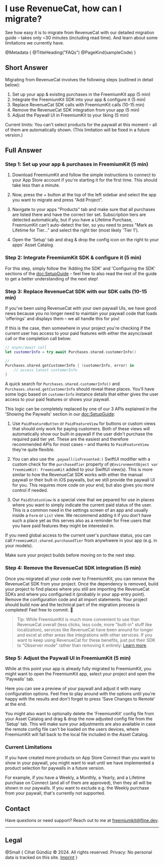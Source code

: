 # I use RevenueCat, how can I migrate?

See how easy it is to migrate from RevenueCat with our detailed migration guide – takes only ~30 minutes (including read time). And learn about some limitations we currently have.

@Metadata {
   @TitleHeading("FAQs")
   @PageKind(sampleCode)
}

## Short Answer

Migrating from RevenueCat involves the following steps (outlined in detail below):

1. Set up your app & existing purchases in the FreemiumKit app (5 min)
1. Integrate the FreemiumKit SDK into your app & configure it (5 min)
1. Replace RevenueCat SDK calls with FreemiumKit calls (10-15 min)
1. Remove the RevenueCat SDK integration from your app (5 min)
1. Adjust the Paywall UI in FreemiumKit to your liking (5 min)

Current limits: You can't select products for the paywall at this moment – all of them are automatically shown. (This limitation will be fixed in a future version.)

## Full Answer

### Step 1: Set up your app & purchases in FreemiumKit (5 min)

1. Download FreemiumKit and follow the simple instructions to connect to your App Store account if you're starting it for the first time. This should take less than a minute.

2. Now, press the + button at the top of the left sidebar and select the app you want to migrate and press "Add Project".

3. Navigate to your apps "Products" tab and make sure that all purchases are listed there and have the correct tier set. Subscription tiers are detected automatically, but if you have a Lifetime Purchase, FreemiumKit can't auto-detect the tier, so you need to press "Mark as Lifetime for Tier…" and select the right tier (most likely 'Tier 1').

4. Open the 'Setup' tab and drag & drop the config icon on the right to your apps' Asset Catalog.

### Step 2: Integrate FreemiumKit SDK & configure it (5 min)

For this step, simply follow the 'Adding the SDK' and 'Configuring the SDK' sections of the <doc:SetupGuide> – feel free to also read the rest of the guide to get a better understanding of the next step!

### Step 3: Replace RevenueCat SDK with our SDK calls (10-15 min)

If you've been using RevenueCat with your own paywall UIs, we have good news because you no longer need to maintain your paywall code that loads 'offerings' and displays them – we all handle this for you!

If this is the case, then somewhere in your project you're checking if the current user has access to your paid features with either the async/await call or the completion call below:

```swift
// async/await call
let customerInfo = try await Purchases.shared.customerInfo()

// 
Purchases.shared.getCustomerInfo { (customerInfo, error) in
    // access latest customerInfo
}
```

A quick search for `Purchases.shared.customerInfo()` and `Purchases.shared.getCustomerInfo` should reveal these places. You'll have some logic based on `customerInfo` instance details that either gives the user access to your paid features or shows your paywall.

This logic can be completely replaced by one of our 3 APIs explained in the 'Showing the Paywalls' section in our <doc:SetupGuide>:

1. Use `PaidFeatureButton` or `PaidFeatureView` for buttons or custom views that should only work for paying customers. Both of these views will automatically show our built-in paywall if the user didn't purchase the required paid tier yet. These are the easiest and therefore recommended APIs for most cases – and thanks to `PaidFeatureView` they're quite flexible.

2. You can also use the `.paywall(isPresented:)` SwiftUI modifier with a custom check for the `purchasedTier` property of `@EnvironmentObject var freemiumKit: FreemiumKit` added to your SwiftUI view(s). This is more similar to how the RevenueCat SDK works with either the manual paywall or their bult-in iOS paywalls, but we still provide the paywall UI for you. This requires more code on your end, but also gives you more control if needed.

3. Our `PaidStatusView` is a special view that we pepared for use in places where you want to simply indicate the current paid status of the user. This is a common need in the settings screen of an app and usually inside a `Form` or `List` view. We recommend adding it if you don't have such a place yet as this serves also as a reminder for Free users that you have paid features they might be interested in.

If you need global access to the current user's purchase status, you can call `FreemiumKit.shared.purchasedTier` from anywhwere in your app (e.g. in your models).

Make sure your project builds before moving on to the next step.

### Step 4: Remove the RevenueCat SDK integration (5 min)

Once you migrated all your code over to FreemiumKit, you can remove the RevenueCat SDK from your project. Once the dependency is removed, build your project to find places where you still are importing the RevenueCat SDKs and where you configuried it (probably in your app entry point). Remove the configuration code and all import statements. Your project should build now and the technical part of the migration process is completed! Feel free to commit. 🎉

> Tip: While FreemiumKit is much more convenient to use than RevenueCat overall (less clicks, less code, more "built-in" stuff like localization), services like RevenueCat have been around for longer and excel at other areas like integrations with other services. If you want to keep using RevenueCat for these benefits, just put their SDK to "Observer mode" rather than removing it entirely: [Learn more](https://www.revenuecat.com/docs/migrating-to-revenuecat/sdk-or-not/finishing-transactions).

### Step 5: Adjust the Paywall UI in FreemiumKit (5 min)

While at this point your app is already fully migrated to FreemiumKit, you might want to open the FreemiumKit app, select your project and open the 'Paywalls' tab.

Here you can see a preview of your paywall and adjust it with many configuration options. Feel free to play around with the options until you're happy with the results and don't forget to press 'Save Changes to Remote' at the end.

You might also want to optionally delete the 'FreemiumKit' config file from your Asset Catalog and drag & drop the now adjusted config file from the 'Setup' tab. This will make sure your adjustments are also available in case the remote config file can't be loaded on the users devices, where FreemiumKit will fall back to the local file included in the Asset Catalog.

### Current Limitations

If you have created more products on App Store Connect than you want to show in your paywall, you might want to wait until we have implemented a product selection for paywalls in a future version.

For example, if you have a Weekly, a Monthly, a Yearly, and a Lifetime purchase on Connect (and all of them are approved), then they all will be shown in our paywalls. If you want to exclude e.g. the Weekly purchase from your paywall, that's currently not supported.

## Contact

Have questions or need support? Reach out to me at [freemiumkit@fline.dev](mailto:freemiumkit@fline.dev).

---

## Legal

@Small {
   Cihat Gündüz © 2024. All rights reserved.
   Privacy: No personal data is tracked on this site.
   [Imprint](https://www.fline.dev/imprint/)
}

